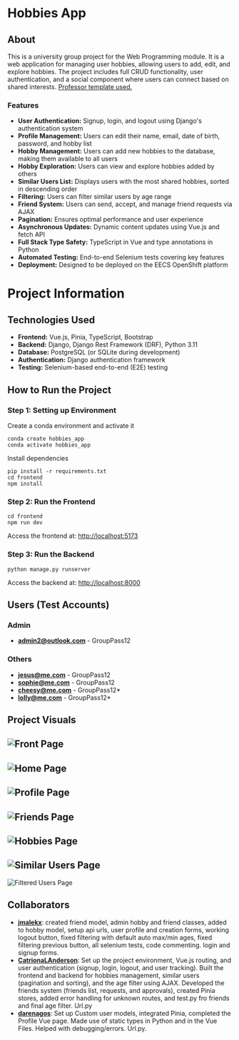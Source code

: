 # Hobbies App

## About
This is a university group project for the Web Programming module. It is a web application for managing user hobbies, allowing users to add, edit, and explore hobbies. The project includes full CRUD functionality, user authentication, and a social component where users can connect based on shared interests. [Professor template used.](https://github.qmul.ac.uk/eew252/cwgroup)

### Features

- **User Authentication:** Signup, login, and logout using Django's authentication system
- **Profile Management:** Users can edit their name, email, date of birth, password, and hobby list
- **Hobby Management:** Users can add new hobbies to the database, making them available to all users
- **Hobby Exploration:** Users can view and explore hobbies added by others
- **Similar Users List:** Displays users with the most shared hobbies, sorted in descending order
- **Filtering:** Users can filter similar users by age range
- **Friend System:** Users can send, accept, and manage friend requests via AJAX
- **Pagination:** Ensures optimal performance and user experience
- **Asynchronous Updates:** Dynamic content updates using Vue.js and fetch API
- **Full Stack Type Safety:** TypeScript in Vue and type annotations in Python
- **Automated Testing:** End-to-end Selenium tests covering key features
- **Deployment:** Designed to be deployed on the EECS OpenShift platform

# Project Information

## Technologies Used

- **Frontend:** Vue.js, Pinia, TypeScript, Bootstrap
- **Backend:** Django, Django Rest Framework (DRF), Python 3.11
- **Database:** PostgreSQL (or SQLite during development)
- **Authentication:** Django authentication framework
- **Testing:** Selenium-based end-to-end (E2E) testing

## How to Run the Project

### Step 1: Setting up Environment
Create a conda environment and activate it
```
conda create hobbies_app
conda activate hobbies_app
```
Install dependencies
```
pip install -r requirements.txt
cd frontend
npm install
```

### Step 2: Run the Frontend

```
cd frontend
npm run dev
```
Access the frontend at: [http://localhost:5173](http://localhost:5173)

### Step 3: Run the Backend

```
python manage.py runserver
```
Access the backend at: [http://localhost:8000](http://127.0.0.1:8000)


## Users (Test Accounts)

### Admin
- **[admin2@outlook.com](mailto:admin2@outlook.com)** - GroupPass12
### Others
- **[jesus@me.com](mailto:jesus@me.com)** - GroupPass12
- **[sophie@me.com](mailto:sophie@me.com)** - GroupPass12
- **[cheesy@me.com](mailto:cheesy@me.com)** - GroupPass12\*
- **[lolly@me.com](mailto:lolly@me.com)** - GroupPass12\*

## Project Visuals
![Front Page](https://github.com/jmalekx/Hobbies-App/blob/main/visuals/frontpage.png)
---
![Home Page](https://github.com/jmalekx/Hobbies-App/blob/main/visuals/homepage.png)
---
![Profile Page](https://github.com/jmalekx/Hobbies-App/blob/main/visuals/profilepage.png)
---
![Friends Page](https://github.com/jmalekx/Hobbies-App/blob/main/visuals/friendspage.png)
---
![Hobbies Page](https://github.com/jmalekx/Hobbies-App/blob/main/visuals/hobbiespage.png)
---
![Similar Users Page](https://github.com/jmalekx/Hobbies-App/blob/main/visuals/similarusers.png)
---
![Filtered Users Page](https://github.com/jmalekx/Hobbies-App/blob/main/visuals/filteredsimilarusers.png)

## Collaborators
- [**jmalekx**](https://github.com/jmalekx): created friend model, admin hobby and friend classes, added to hobby model, setup api urls, user profile and creation forms, working logout button, fixed filtering with default auto max/min ages, fixed filtering previous button, all selenium tests, code commenting. login and signup forms.
- [**CatrionaLAnderson**](https://github.com/CatrionaLAnderson): Set up the project environment, Vue.js routing, and user authentication (signup, login, logout, and user tracking). Built the frontend and backend for hobbies management, similar users (pagination and sorting), and the age filter using AJAX. Developed the friends system (friends list, requests, and approvals), created Pinia stores, added error handling for unknown routes, and test.py fro friends and final age filter. Url.py
- [**darenagos**](https://github.com/darenagos): Set up Custom user models, integrated Pinia, completed the Profile Vue page. Made use of static types in Python and in the Vue Files. Helped with debugging/errors. Url.py.  
